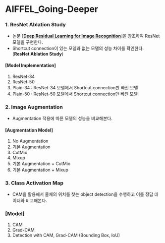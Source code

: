 # AIFFEL_Going-Deeper

### 1. ResNet Ablation Study
* 논문 [⌈**Deep Residual Learning for Image Recognition**⌋](https://arxiv.org/pdf/1512.03385.pdf)을 참조하여 ResNet 모델을 구현한다.
* Shortcut connection이 있는 모델과 없는 모델의 성능 차이를 확인한다. (**ResNet Ablation Study**)
#### [Model Implementation]
  1) ResNet-34
  2) ResNet-50
  3) Plain-34 : ResNet-34 모델에서 Shortcut connection만 빠진 모델
  4) Plain-50 : ResNet-50 모델에서 Shortcut connection만 빠진 모델

### 2. Image Augmentation
* Augmentation 적용에 따른 모델의 성능을 비교해본다. 
#### [Augmentation Model]
  1) No Augmentation
  2) 기본 Augmentation
  3) CutMix
  4) Mixup
  5) 기본 Augmentation + CutMix
  6) 기본 Augmentation + Mixup

### 3. Class Activation Map 
* CAM을 활용해서 물체의 위치를 찾는 object detection을 수행하고 이를 정답 데이터와 비교해본다.
### [Model]
  1) CAM
  2) Grad-CAM
  3) Detection with CAM, Grad-CAM (Bounding Box, IoU)
